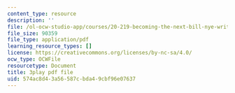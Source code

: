 ```yaml
---
content_type: resource
description: ''
file: /ol-ocw-studio-app/courses/20-219-becoming-the-next-bill-nye-writing-and-hosting-the-educational-show-january-iap-2015/574ac8d43a56587cbda49cbf96e07637_kQnA60blp6o.pdf
file_size: 90359
file_type: application/pdf
learning_resource_types: []
license: https://creativecommons.org/licenses/by-nc-sa/4.0/
ocw_type: OCWFile
resourcetype: Document
title: 3play pdf file
uid: 574ac8d4-3a56-587c-bda4-9cbf96e07637
---
```

